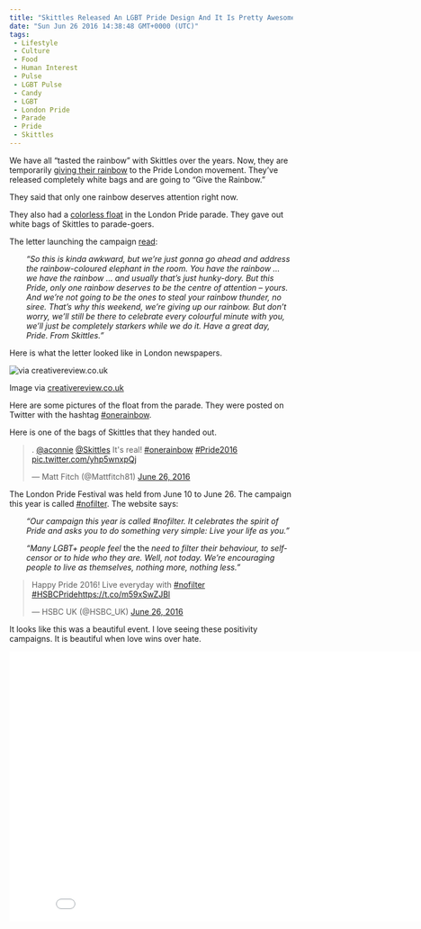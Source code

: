 ```yaml
---
title: "Skittles Released An LGBT Pride Design And It Is Pretty Awesome (Tweets and Video)"
date: "Sun Jun 26 2016 14:38:48 GMT+0000 (UTC)"
tags: 
 - Lifestyle
 - Culture
 - Food
 - Human Interest
 - Pulse
 - LGBT Pulse
 - Candy
 - LGBT
 - London Pride
 - Parade
 - Pride
 - Skittles
---
```

<p>We have all &#x201C;tasted the rainbow&#x201D; with Skittles over the years. Now, they are temporarily <a href="http://www.pride.com/pride/2016/6/25/skittles-officially-giving-its-rainbow-us-pride" onclick="__gaTracker(&apos;send&apos;, &apos;event&apos;, &apos;outbound-article&apos;, &apos;http://www.pride.com/pride/2016/6/25/skittles-officially-giving-its-rainbow-us-pride&apos;, &apos;giving their rainbow&apos;);" target="_blank">giving their rainbow</a> to the Pride London movement. They&#x2019;ve released completely white bags and are going to &#x201C;Give the Rainbow.&#x201D;</p><p>They said that only one rainbow deserves attention right now.</p><p>They also had a <a href="http://prideinlondon.org/events/2016/06/25/pride-in-london-parade" onclick="__gaTracker(&apos;send&apos;, &apos;event&apos;, &apos;outbound-article&apos;, &apos;http://prideinlondon.org/events/2016/06/25/pride-in-london-parade&apos;, &apos;colorless float&apos;);" target="_blank">colorless float</a> in the London Pride parade. They gave out white bags of Skittles to parade-goers.</p><p>The letter launching the campaign <a href="https://www.creativereview.co.uk/cr-blog/2016/june/skittles-gives-up-its-rainbow-for-pride/" onclick="__gaTracker(&apos;send&apos;, &apos;event&apos;, &apos;outbound-article&apos;, &apos;https://www.creativereview.co.uk/cr-blog/2016/june/skittles-gives-up-its-rainbow-for-pride/&apos;, &apos;read&apos;);" target="_blank">read</a>:</p><p style="padding-left: 30px;"><em>&#x201C;So this is kinda awkward, but we&#x2019;re just gonna go ahead and address the rainbow-coloured elephant in the room.&#xA0;You have the rainbow &#x2026; we have the rainbow &#x2026; and usually that&#x2019;s just hunky-dory. But this Pride, only one rainbow deserves to be the centre of attention &#x2013; yours. And we&#x2019;re not going to be the ones to steal your rainbow thunder, no siree.&#xA0;That&#x2019;s why this weekend, we&#x2019;re giving up our rainbow.&#xA0;But don&#x2019;t worry, we&#x2019;ll still be there to celebrate every colourful minute with you, we&#x2019;ll just be completely starkers while we do it. Have a great day, Pride. From Skittles.&#x201D;</em></p><p>Here is what the letter looked like in London newspapers.</p><div id="attachment_139185" style="width: 610px" class="wp-caption aligncenter"><img class="wp-image-139185 size-large" src="//i0.wp.com/cdn.liberalamerica.org/wp-content/uploads/2016/06/3061255-inline-inline-ddb-skittles-give-the-rainbow-open-letter-600x761.jpg?resize=600%2C761" alt="via creativereview.co.uk" srcset="//cdn.liberalamerica.org/wp-content/uploads/2016/06/3061255-inline-inline-ddb-skittles-give-the-rainbow-open-letter.jpg 600w, //cdn.liberalamerica.org/wp-content/uploads/2016/06/3061255-inline-inline-ddb-skittles-give-the-rainbow-open-letter.jpg 64w, //cdn.liberalamerica.org/wp-content/uploads/2016/06/3061255-inline-inline-ddb-skittles-give-the-rainbow-open-letter.jpg 350w, //cdn.liberalamerica.org/wp-content/uploads/2016/06/3061255-inline-inline-ddb-skittles-give-the-rainbow-open-letter.jpg 640w" sizes="(max-width: 600px) 100vw, 600px" data-recalc-dims="1">
<p class="wp-caption-text">Image via <a href="https://www.creativereview.co.uk/cr-blog/2016/june/skittles-gives-up-its-rainbow-for-pride/" onclick="__gaTracker(&apos;send&apos;, &apos;event&apos;, &apos;outbound-article&apos;, &apos;https://www.creativereview.co.uk/cr-blog/2016/june/skittles-gives-up-its-rainbow-for-pride/&apos;, &apos;creativereview.co.uk&apos;);">creativereview.co.uk</a></p>
</div><p>Here are some pictures of the float from the parade. They were posted on Twitter with the hashtag <a href="https://twitter.com/search?q=%23onerainbow&amp;src=typd" onclick="__gaTracker(&apos;send&apos;, &apos;event&apos;, &apos;outbound-article&apos;, &apos;https://twitter.com/search?q=%23onerainbow&amp;src=typd&apos;, &apos;#onerainbow&apos;);" target="_blank">#onerainbow</a>.</p><p><script async src="//platform.twitter.com/widgets.js" charset="utf-8"></script></p><p>Here is one of the bags of Skittles that they handed out.</p><blockquote class="twitter-tweet" data-width="500"><p lang="en" dir="ltr">. <a href="https://twitter.com/aconnie" onclick="__gaTracker(&apos;send&apos;, &apos;event&apos;, &apos;outbound-article&apos;, &apos;https://twitter.com/aconnie&apos;, &apos;@aconnie&apos;);">@aconnie</a> <a href="https://twitter.com/Skittles" onclick="__gaTracker(&apos;send&apos;, &apos;event&apos;, &apos;outbound-article&apos;, &apos;https://twitter.com/Skittles&apos;, &apos;@Skittles&apos;);">@Skittles</a> It&apos;s real! <a href="https://twitter.com/hashtag/onerainbow?src=hash" onclick="__gaTracker(&apos;send&apos;, &apos;event&apos;, &apos;outbound-article&apos;, &apos;https://twitter.com/hashtag/onerainbow?src=hash&apos;, &apos;#onerainbow&apos;);">#onerainbow</a> <a href="https://twitter.com/hashtag/Pride2016?src=hash" onclick="__gaTracker(&apos;send&apos;, &apos;event&apos;, &apos;outbound-article&apos;, &apos;https://twitter.com/hashtag/Pride2016?src=hash&apos;, &apos;#Pride2016&apos;);">#Pride2016</a> <a href="https://t.co/yhp5wnxpQj" onclick="__gaTracker(&apos;send&apos;, &apos;event&apos;, &apos;outbound-article&apos;, &apos;https://t.co/yhp5wnxpQj&apos;, &apos;pic.twitter.com/yhp5wnxpQj&apos;);">pic.twitter.com/yhp5wnxpQj</a></p>
<p>&#x2014; Matt Fitch (@Mattfitch81) <a href="https://twitter.com/Mattfitch81/status/747019836354605056" onclick="__gaTracker(&apos;send&apos;, &apos;event&apos;, &apos;outbound-article&apos;, &apos;https://twitter.com/Mattfitch81/status/747019836354605056&apos;, &apos;June 26, 2016&apos;);">June 26, 2016</a></p></blockquote><p><script async src="//platform.twitter.com/widgets.js" charset="utf-8"></script></p><p>The London Pride Festival was held from June 10 to June 26. The campaign this year is called <a href="https://twitter.com/search?q=%23nofilter&amp;src=typd" onclick="__gaTracker(&apos;send&apos;, &apos;event&apos;, &apos;outbound-article&apos;, &apos;https://twitter.com/search?q=%23nofilter&amp;src=typd&apos;, &apos;#nofilter&apos;);" target="_blank">#nofilter</a>. The website says:</p><p style="padding-left: 30px;"><em>&#x201C;Our campaign this year is called #nofilter. It celebrates the spirit of Pride and asks you to do something very simple: Live your life as you.&#x201D;</em></p><p style="padding-left: 30px;"><em>&#x201C;Many LGBT+ people feel </em>the the<em> need to filter their behaviour, to self-censor or to hide who they are. Well, not today. We&#x2019;re encouraging people to live as themselves, nothing more, nothing less.&#x201D;</em></p><blockquote class="twitter-tweet" data-width="500"><p lang="en" dir="ltr">Happy Pride 2016! Live everyday with <a href="https://twitter.com/hashtag/nofilter?src=hash" onclick="__gaTracker(&apos;send&apos;, &apos;event&apos;, &apos;outbound-article&apos;, &apos;https://twitter.com/hashtag/nofilter?src=hash&apos;, &apos;#nofilter&apos;);">#nofilter</a> <a href="https://twitter.com/hashtag/HSBCPride?src=hash" onclick="__gaTracker(&apos;send&apos;, &apos;event&apos;, &apos;outbound-article&apos;, &apos;https://twitter.com/hashtag/HSBCPride?src=hash&apos;, &apos;#HSBCPride&apos;);">#HSBCPride</a><a href="https://t.co/m59xSwZJBl" onclick="__gaTracker(&apos;send&apos;, &apos;event&apos;, &apos;outbound-article&apos;, &apos;https://t.co/m59xSwZJBl&apos;, &apos;https://t.co/m59xSwZJBl&apos;);">https://t.co/m59xSwZJBl</a></p>
<p>&#x2014; HSBC UK (@HSBC_UK) <a href="https://twitter.com/HSBC_UK/status/746999723714707456" onclick="__gaTracker(&apos;send&apos;, &apos;event&apos;, &apos;outbound-article&apos;, &apos;https://twitter.com/HSBC_UK/status/746999723714707456&apos;, &apos;June 26, 2016&apos;);">June 26, 2016</a></p></blockquote><p><script async src="//platform.twitter.com/widgets.js" charset="utf-8"></script></p><p>It looks like this was a beautiful event. I love seeing these positivity campaigns. It is beautiful when love wins over hate.</p><p><iframe width="853" height="480" src="//www.youtube.com/embed/EmDzJcpeips" frameborder="0" allowfullscreen></iframe></p>